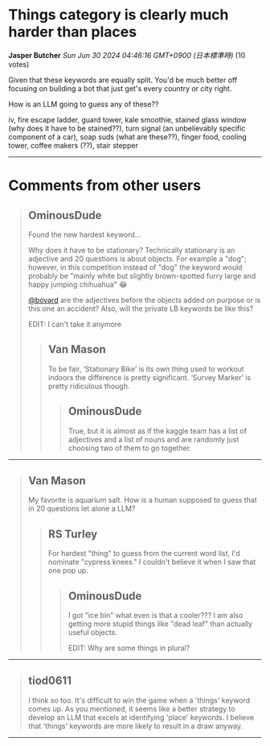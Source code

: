 # Things category is clearly much harder than places

**Jasper Butcher** *Sun Jun 30 2024 04:46:16 GMT+0900 (日本標準時)* (10 votes)

Given that these keywords are equally split. You'd be much better off focusing on building a bot that just get's every country or city right.

How is an LLM going to guess any of these??

iv, fire escape ladder, guard tower, kale smoothie, stained glass window (why does it have to be stained??), turn signal (an unbelievably specific component of a car), soap suds (what are these??), finger food, cooling tower, coffee makers (??), stair stepper



---

 # Comments from other users

> ## OminousDude
> 
> Found the new hardest keyword…
> 
> Why does it have to be stationary? Technically stationary is an adjective and 20 questions is about objects. For example a "dog"; however, in this competition instead of "dog" the keyword would probably be "mainly white but slightly brown-spotted furry large and happy jumping chihuahua" 😂 
> 
> [@bovard](https://www.kaggle.com/bovard) are the adjectives before the objects added on purpose or is this one an accident? Also, will the private LB keywords be like this?
> 
> EDIT: I can't take it anymore
> 
> 
> 
> > ## Van Mason
> > 
> > To be fair, ‘Stationary Bike’  is its own thing used to workout indoors the difference is pretty significant. ‘Survey Marker’ is pretty ridiculous though.
> > 
> > 
> > 
> > > ## OminousDude
> > > 
> > > True, but it is almost as if the kaggle  team has a list of adjectives and a list of nouns and are randomly just choosing two of them to go together.
> > > 
> > > 
> > > 


---

> ## Van Mason
> 
> My favorite is aquarium salt. How is a human supposed to guess that in 20 questions let alone a LLM?
> 
> 
> 
> > ## RS Turley
> > 
> > For hardest "thing" to guess from the current word list, I'd nominate "cypress knees." I couldn't believe it when I saw that one pop up.
> > 
> > 
> > 
> > > ## OminousDude
> > > 
> > > I got "ice bin" what even is that a cooler??? I am also getting more stupid things like "dead leaf" than actually useful objects.
> > > 
> > > EDIT: Why are some things in plural?
> > > 
> > > 
> > > 


---

> ## tiod0611
> 
> I think so too. It's difficult to win the game when a 'things' keyword comes up. As you mentioned, it seems like a better strategy to develop an LLM that excels at identifying 'place' keywords. I believe that 'things' keywords are more likely to result in a draw anyway.
> 
> 
> 


---

